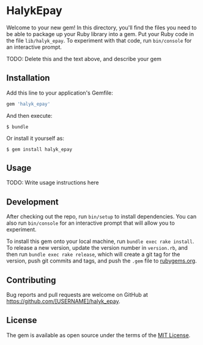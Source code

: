 # HalykEpay

Welcome to your new gem! In this directory, you'll find the files you need to be able to package up your Ruby library into a gem. Put your Ruby code in the file `lib/halyk_epay`. To experiment with that code, run `bin/console` for an interactive prompt.

TODO: Delete this and the text above, and describe your gem

## Installation

Add this line to your application's Gemfile:

```ruby
gem 'halyk_epay'
```

And then execute:

    $ bundle

Or install it yourself as:

    $ gem install halyk_epay

## Usage

TODO: Write usage instructions here

## Development

After checking out the repo, run `bin/setup` to install dependencies. You can also run `bin/console` for an interactive prompt that will allow you to experiment.

To install this gem onto your local machine, run `bundle exec rake install`. To release a new version, update the version number in `version.rb`, and then run `bundle exec rake release`, which will create a git tag for the version, push git commits and tags, and push the `.gem` file to [rubygems.org](https://rubygems.org).

## Contributing

Bug reports and pull requests are welcome on GitHub at https://github.com/[USERNAME]/halyk_epay.

## License

The gem is available as open source under the terms of the [MIT License](https://opensource.org/licenses/MIT).
